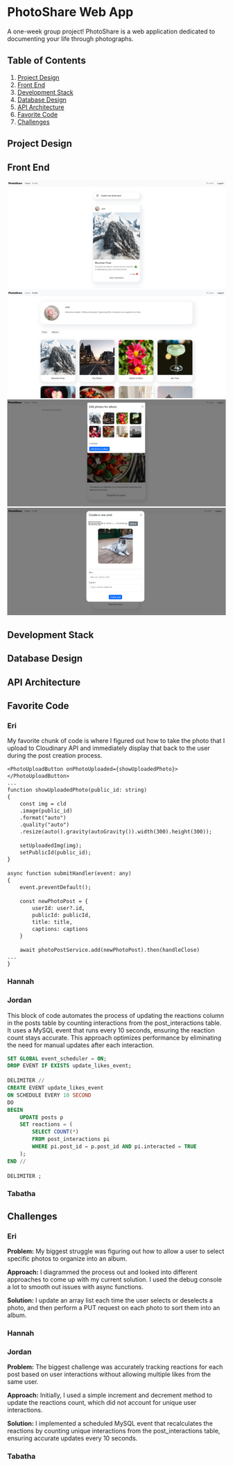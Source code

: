# PhotoShare Web App
A one-week group project! PhotoShare is a web application dedicated to documenting your life through photographs.

## Table of Contents
1. [Project Design](#project-design)
2. [Front End](#front-end)
3. [Development Stack](#development-stack)
4. [Database Design](#database-design)
5. [API Architecture](#api-architecture)
6. [Favorite Code](#favorite-code)
7. [Challenges](#challenges)

## Project Design
## Front End
![screenshot of home page](./readme-img/home.png)
![screenshot of profile page](./readme-img/profile.png)
![screenshot of albums page](./readme-img/album-edit.png)
![screenshot of creating a post](./readme-img/create-post.png)

## Development Stack
## Database Design
## API Architecture

## Favorite Code
### Eri
My favorite chunk of code is where I figured out how to take the photo that I upload to Cloudinary API and immediately display that back to the user during the post creation process.

```tsx
<PhotoUploadButton onPhotoUploaded={showUploadedPhoto}></PhotoUploadButton>
...
function showUploadedPhoto(public_id: string)
{
    const img = cld
    .image(public_id)
    .format("auto")
    .quality("auto")
    .resize(auto().gravity(autoGravity()).width(300).height(300));

    setUploadedImg(img);
    setPublicId(public_id);
}

async function submitHandler(event: any)
{
    event.preventDefault();

    const newPhotoPost = {
        userId: user?.id,
        publicId: publicId,
        title: title,
        captions: captions
    }

    await photoPostService.add(newPhotoPost).then(handleClose)
...
}
```

### Hannah
### Jordan
This block of code automates the process of updating the reactions column in the posts table by counting interactions from the post_interactions table. It uses a MySQL event that runs every 10 seconds, ensuring the reaction count stays accurate. This approach optimizes performance by eliminating the need for manual updates after each interaction.
```sql
SET GLOBAL event_scheduler = ON;
DROP EVENT IF EXISTS update_likes_event;

DELIMITER //
CREATE EVENT update_likes_event
ON SCHEDULE EVERY 10 SECOND
DO
BEGIN
	UPDATE posts p
	SET reactions = (
		SELECT COUNT(*)
		FROM post_interactions pi
		WHERE pi.post_id = p.post_id AND pi.interacted = TRUE
	);
END //

DELIMITER ;
```
### Tabatha

## Challenges
### Eri
**Problem:** My biggest struggle was figuring out how to allow a user to select specific photos to organize into an album. 

**Approach:** I diagrammed the process out and looked into different approaches to come up with my current solution. I used the debug console a lot to smooth out issues with async functions.

**Solution:** I update an array list each time the user selects or deselects a photo, and then perform a PUT request on each photo to sort them into an album. 

### Hannah
### Jordan
**Problem:** The biggest challenge was accurately tracking reactions for each post based on user interactions without allowing multiple likes from the same user.

**Approach:** Initially, I used a simple increment and decrement method to update the reactions count, which did not account for unique user interactions.

**Solution:** I implemented a scheduled MySQL event that recalculates the reactions by counting unique interactions from the post_interactions table, ensuring accurate updates every 10 seconds.
### Tabatha